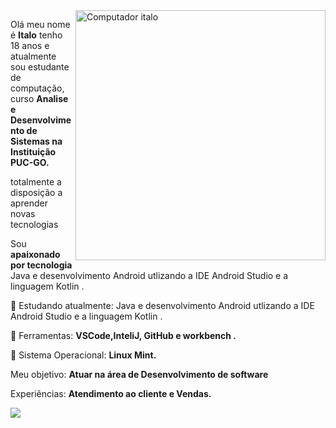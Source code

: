 <img src="https://raw.githubusercontent.com/MicaelliMedeiros/micaellimedeiros/master/image/computer-illustration.png" min-width="400px" max-width="400px" width="400px" align="right" alt="Computador italo">

<p align="left">
     Olá meu nome é <strong>Italo</strong> tenho 18 anos e atualmente sou estudante de computação, curso <strong>Analise e Desenvolvimento de Sistemas na Instituição PUC-GO.</strong>
     
totalmente a disposição a aprender novas tecnologias
     
  Sou <strong>apaixonado por tecnologia</strong> Java e desenvolvimento Android utlizando a IDE Android Studio e a linguagem Kotlin .
</p>

<p align="left">
  📖 Estudando atualmente: Java e desenvolvimento Android utlizando a IDE Android Studio e a linguagem Kotlin .
</p>

<p align="left">
  💼 Ferramentas: <strong>VSCode,InteliJ, GitHub e workbench .</strong>
</p>
<p align="left">
  🐧 Sistema Operacional: <strong>Linux Mint.</strong>
</p>
<p align="left">
  Meu objetivo: <strong>Atuar na área de Desenvolvimento de software</strong>
</p>
<p align="left">
  Experiências: <strong> Atendimento ao cliente e Vendas.</strong>
</p>
<p align="left">
  <a href="https://www.linkedin.com/in/italo-ruan-santos-de-brito-7a8868207/" alt="Linkedin">
  <img src="https://img.shields.io/badge/-Linkedin-0e76a8?style=for-the-badge&logo=Linkedin&logoColor=white&link=https://www.linkedin.com/in/iuricode" /></a>
